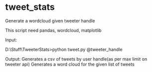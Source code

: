 # tweet_stats
Generate a wordcloud given tweeter handle

This script need pandas, wordcloud, matplotlib

Input:

 D:\Stuff\TweeterStats>python tweet.py @tweeter_handle
 
 Output:
 Generates a csv of tweets by user handle(as per max limit on tweeter api)
 Generates a word cloud for the given list of tweets
